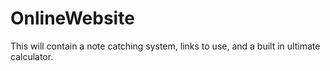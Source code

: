 # OnlineWebsite
This will contain a note catching system, links to use, and a built in ultimate calculator.
